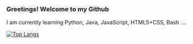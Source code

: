 ### Greetings! Welcome to my Github

I am currently learning Python, Java, JavaScript, HTML5+CSS, Bash ....


[![Top Langs](https://github-readme-stats.vercel.app/api/top-langs/?username=joeflavin&hide=jupyter%20notebook&theme=dracula&layout=compact)](https://github.com/joeflavin/github-readme-stats)
<!--
**joeflavin/joeflavin** is a ✨ _special_ ✨ repository because its `README.md` (this file) appears on your GitHub profile.

Here are some ideas to get you started:

- 🔭 I’m currently working on ...
- 🌱 I’m currently learning ...
- 👯 I’m looking to collaborate on ...
- 🤔 I’m looking for help with ...
- 💬 Ask me about ...
- 📫 How to reach me: ...
- 😄 Pronouns: ...
- ⚡ Fun fact: ...
-->
